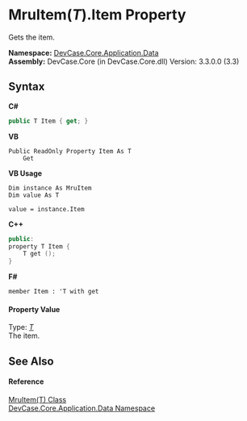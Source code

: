 # MruItem(*T*).Item Property 
 

Gets the item.

**Namespace:**&nbsp;<a href="N_DevCase_Core_Application_Data">DevCase.Core.Application.Data</a><br />**Assembly:**&nbsp;DevCase.Core (in DevCase.Core.dll) Version: 3.3.0.0 (3.3)

## Syntax

**C#**<br />
``` C#
public T Item { get; }
```

**VB**<br />
``` VB
Public ReadOnly Property Item As T
	Get
```

**VB Usage**<br />
``` VB Usage
Dim instance As MruItem
Dim value As T

value = instance.Item

```

**C++**<br />
``` C++
public:
property T Item {
	T get ();
}
```

**F#**<br />
``` F#
member Item : 'T with get

```


#### Property Value
Type: <a href="T_DevCase_Core_Application_Data_MruItem_1">*T*</a><br />The item.

## See Also


#### Reference
<a href="T_DevCase_Core_Application_Data_MruItem_1">MruItem(T) Class</a><br /><a href="N_DevCase_Core_Application_Data">DevCase.Core.Application.Data Namespace</a><br />